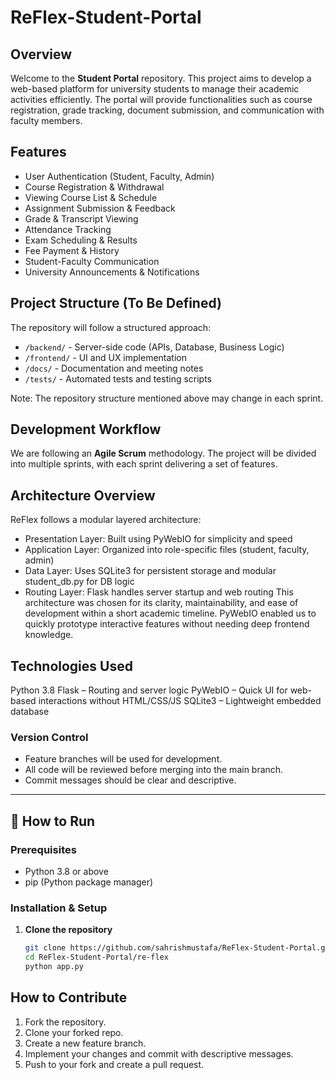 # ReFlex-Student-Portal

## Overview
Welcome to the **Student Portal** repository. This project aims to develop a web-based platform for university students to manage their academic activities efficiently. The portal will provide functionalities such as course registration, grade tracking, document submission, and communication with faculty members.

## Features
- User Authentication (Student, Faculty, Admin)
- Course Registration & Withdrawal
- Viewing Course List & Schedule
- Assignment Submission & Feedback
- Grade & Transcript Viewing
- Attendance Tracking
- Exam Scheduling & Results
- Fee Payment & History
- Student-Faculty Communication
- University Announcements & Notifications

## Project Structure (To Be Defined)
The repository will follow a structured approach:
- `/backend/` - Server-side code (APIs, Database, Business Logic)
- `/frontend/` - UI and UX implementation
- `/docs/` - Documentation and meeting notes
- `/tests/` - Automated tests and testing scripts

Note: The repository structure mentioned above may change in each sprint.

## Development Workflow
We are following an **Agile Scrum** methodology. The project will be divided into multiple sprints, with each sprint delivering a set of features.

## Architecture Overview
ReFlex follows a modular layered architecture:
- Presentation Layer: Built using PyWebIO for simplicity and speed
- Application Layer: Organized into role-specific files (student, faculty, admin)
- Data Layer: Uses SQLite3 for persistent storage and modular student_db.py for DB logic
- Routing Layer: Flask handles server startup and web routing
This architecture was chosen for its clarity, maintainability, and ease of development within a short academic timeline. PyWebIO enabled us to quickly prototype interactive features without needing deep frontend knowledge.

##  Technologies Used
Python 3.8
Flask – Routing and server logic
PyWebIO – Quick UI for web-based interactions without HTML/CSS/JS
SQLite3 – Lightweight embedded database


### Version Control
- Feature branches will be used for development.
- All code will be reviewed before merging into the main branch.
- Commit messages should be clear and descriptive.


---

## 🚀 How to Run

### Prerequisites

- Python 3.8 or above
- pip (Python package manager)

### Installation & Setup

1. **Clone the repository**
   ```bash
   git clone https://github.com/sahrishmustafa/ReFlex-Student-Portal.git
   cd ReFlex-Student-Portal/re-flex
   python app.py


## How to Contribute
1. Fork the repository.
2. Clone your forked repo.
3. Create a new feature branch.
4. Implement your changes and commit with descriptive messages.
5. Push to your fork and create a pull request.

